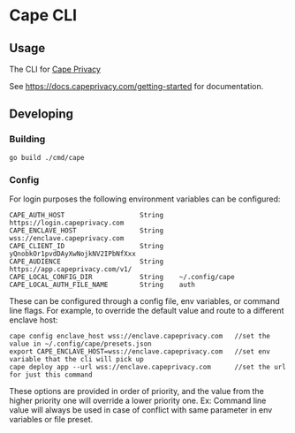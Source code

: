 # Cape CLI

## Usage

The CLI for [Cape Privacy](https://capeprivacy.com)

See https://docs.capeprivacy.com/getting-started for documentation.

## Developing

### Building

```
go build ./cmd/cape
```

### Config

For login purposes the following environment variables can be configured:

```
CAPE_AUTH_HOST                   String    https://login.capeprivacy.com
CAPE_ENCLAVE_HOST                String    wss://enclave.capeprivacy.com
CAPE_CLIENT_ID                   String    yQnobkOr1pvdDAyXwNojkNV2IPbNfXxx
CAPE_AUDIENCE                    String    https://app.capeprivacy.com/v1/
CAPE_LOCAL_CONFIG_DIR            String    ~/.config/cape
CAPE_LOCAL_AUTH_FILE_NAME        String    auth
```

These can be configured through a config file, env variables, or command line flags.
For example, to override the default value and route to a different enclave host:
```
cape config enclave_host wss://enclave.capeprivacy.com   //set the value in ~/.config/cape/presets.json
export CAPE_ENCLAVE_HOST=wss://enclave.capeprivacy.com   //set env variable that the cli will pick up
cape deploy app --url wss://enclave.capeprivacy.com      //set the url for just this command
```
These options are provided in order of priority, and the value from the higher priority one will override a lower priority one. Ex: Command line value will always be used in case of conflict with same parameter in env variables or file preset.
